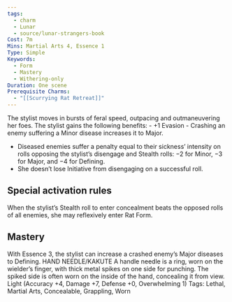```yaml
---
tags:
  - charm
  - Lunar
  - source/lunar-strangers-book
Cost: 7m
Mins: Martial Arts 4, Essence 1
Type: Simple
Keywords:
  - Form
  - Mastery
  - Withering-only
Duration: One scene
Prerequisite Charms:
  - "[[Scurrying Rat Retreat]]"
---
```

The stylist moves in bursts of feral speed, outpacing and outmaneuvering her foes.
The stylist gains the following benefits:  - +1 Evasion  - Crashing an enemy suffering a Minor disease increases it to Major.
 - Diseased enemies suffer a penalty equal to their sickness’ intensity on rolls opposing the stylist’s disengage and Stealth rolls: −2 for Minor, −3 for Major, and −4 for Defining.
 - She doesn’t lose Initiative from disengaging on a successful roll.


## Special activation rules

When the stylist’s Stealth roll to enter concealment beats the opposed rolls of all enemies, she may reflexively enter Rat Form.

## Mastery
With Essence 3, the stylist can increase a crashed enemy’s Major diseases to Defining.
HAND NEEDLE/KAKUTE A handle needle is a ring, worn on the wielder’s finger, with thick metal spikes on one side for punching. The spiked side is often worn on the inside of the hand, concealing it from view.
Light (Accuracy +4, Damage +7, Defense +0, Overwhelming 1) Tags: Lethal, Martial Arts, Concealable, Grappling, Worn